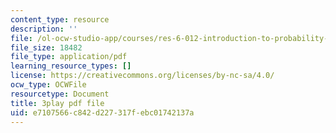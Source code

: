 ```yaml
---
content_type: resource
description: ''
file: /ol-ocw-studio-app/courses/res-6-012-introduction-to-probability-spring-2018/e7107566c842d227317febc01742137a_gH_OmTJ9vQs.pdf
file_size: 18482
file_type: application/pdf
learning_resource_types: []
license: https://creativecommons.org/licenses/by-nc-sa/4.0/
ocw_type: OCWFile
resourcetype: Document
title: 3play pdf file
uid: e7107566-c842-d227-317f-ebc01742137a
---
```

